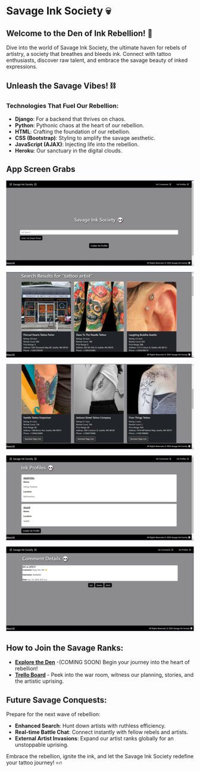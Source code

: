 # Savage Ink Society 💀

## Welcome to the Den of Ink Rebellion! 🤘

Dive into the world of Savage Ink Society, the ultimate haven for rebels of artistry, a society that breathes and bleeds ink. Connect with tattoo enthusiasts, discover raw talent, and embrace the savage beauty of inked expressions.

## Unleash the Savage Vibes! ⛓️

### Technologies That Fuel Our Rebellion:

- **Django**: For a backend that thrives on chaos.
- **Python**: Pythonic chaos at the heart of our rebellion.
- **HTML**: Crafting the foundation of our rebellion.
- **CSS (Bootstrap)**: Styling to amplify the savage aesthetic.
- **JavaScript (AJAX)**: Injecting life into the rebellion.
- **Heroku**: Our sanctuary in the digital clouds.

## App Screen Grabs

![Splash Page](<savage_ink_society/sis/screen_grabs/Screenshot 2024-01-23 041240.png>)

![Search Result Page](<savage_ink_society/sis/screen_grabs/Screenshot 2024-01-23 041926.png>)

![Search Cards](<savage_ink_society/sis/screen_grabs/Screenshot 2024-01-23 041949.png>)

![Ink Profile Page](<savage_ink_society/sis/screen_grabs/Screenshot 2024-01-23 042136.png>)

![Comment Details Page](<savage_ink_society/sis/screen_grabs/Screenshot 2024-01-23 042153.png>)

## How to Join the Savage Ranks:

- [**Explore the Den**](#) -(COMING SOON) Begin your journey into the heart of rebellion!
- [**Trello Board**](https://trello.com/b/ApXqCQnk/savage-ink-society) - Peek into the war room, witness our planning, stories, and the artistic uprising.

## Future Savage Conquests:

Prepare for the next wave of rebellion:
- **Enhanced Search**: Hunt down artists with ruthless efficiency.
- **Real-time Battle Chat**: Connect instantly with fellow rebels and artists.
- **External Artist Invasions**: Expand our artist ranks globally for an unstoppable uprising.

Embrace the rebellion, ignite the ink, and let the Savage Ink Society redefine your tattoo journey! 💀🔥
